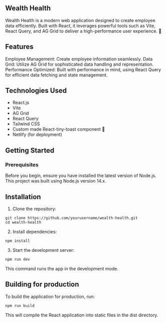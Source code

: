 ## Wealth Health

Wealth Health is a modern web application designed to create employee data efficiently. Built with React, it leverages powerful tools such as Vite, React Query, and AG Grid to deliver a high-performance user experience. 🚀

## Features

Employee Management: Create employee information seamlessly.
Data Grid: Utilize AG Grid for sophisticated data handling and representation.
Performance Optimized: Built with performance in mind, using React Query for efficient data fetching and state management.

## Technologies Used

- React.js
- Vite
- AG Grid
- React Query
- Tailwind CSS
- Custom made React-tiny-toast component 🍞
- Netlify (for deployment)

## Getting Started

### Prerequisites

Before you begin, ensure you have installed the latest version of Node.js. This project was built using Node.js version 14.x.

## Installation

1. Clone the repository:

```
git clone https://github.com/yourusername/wealth-health.git
cd wealth-health
```

2. Install dependencies:

```
npm install
```

3. Start the development server:

```
npm run dev
```

This command runs the app in the development mode.

## Building for production

To build the application for production, run:

```
npm run build
```

This will compile the React application into static files in the dist directory.
